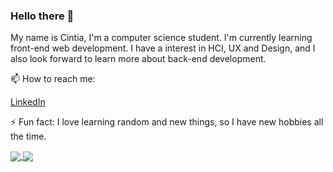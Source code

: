 ### Hello there 👋

My name is Cintia, I'm a computer science student. I'm currently learning front-end web development.
I have a interest in HCI, UX and Design, and I also look forward to learn more about back-end development.

📫 How to reach me:

[LinkedIn](https://www.linkedin.com/in/cintia-braz/)

⚡ Fun fact: I love learning random and new things, so I have new hobbies all the time.

<a href="https://github.com/anuraghazra/github-readme-stats">
  <img align="center" src="https://github-readme-stats.vercel.app/api?username=lunatc&show_icons=true&theme=dracula" />
</a>
<a href="https://github.com/anuraghazra/convoychat">
  <img align="center" src="https://github-readme-stats.vercel.app/api/top-langs/?username=anuraghazra&layout=compact&theme=dracula)](https://github.com/anuraghazra/github-readme-stats" />
</a>






<!--
**Lunatc/Lunatc** is a ✨ _special_ ✨ repository because its `README.md` (this file) appears on your GitHub profile.

Here are some ideas to get you started:

- 🔭 I’m currently working on ...
- 🌱 I’m currently learning ...
- 👯 I’m looking to collaborate on ...
- 🤔 I’m looking for help with ...
- 💬 Ask me about ...
- 📫 How to reach me: ...
- 😄 Pronouns: ...
- ⚡ Fun fact: ...
-->
